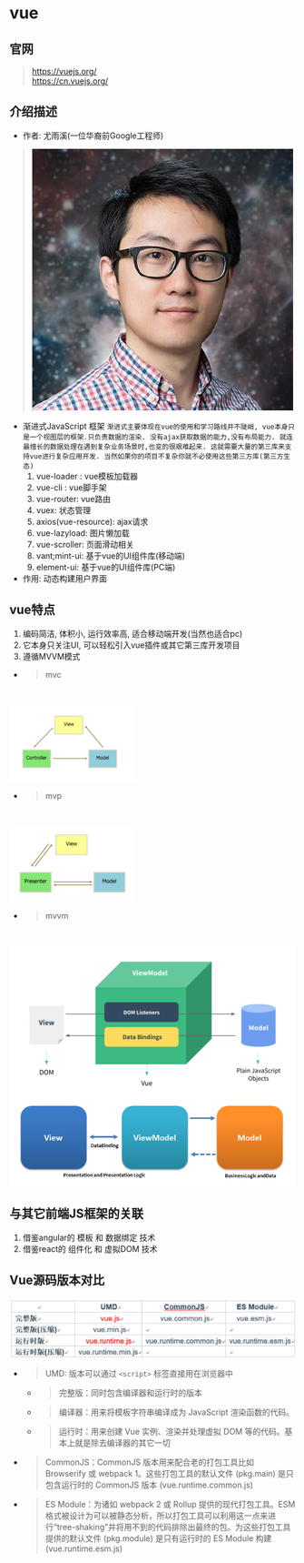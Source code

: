 # vue
## 官网
  >  https://vuejs.org/    
  >  https://cn.vuejs.org/
## 介绍描述
   - 作者: 尤雨溪(一位华裔前Google工程师)
   > ![尤雨溪](img/yyx.jpg)
   - 渐进式JavaScript 框架
    ```
        渐进式主要体现在vue的使用和学习路线并不陡峭,
        vue本身只是一个视图层的框架.只负责数据的渲染.
        没有ajax获取数据的能力,没有布局能力.
        就连最擅长的数据处理在遇到复杂业务场景时,也变的很艰难起来.
        这就需要大量的第三库来支持vue进行复杂应用开发.
        当然如果你的项目不复杂你就不必使用这些第三方库(第三方生态)
    ```   
       1. vue-loader : vue模板加载器
       1. vue-cli   :   vue脚手架 
       1. vue-router:   vue路由	    
       1. vuex: 状态管理
       1. axios(vue-resource): ajax请求				
       1. vue-lazyload: 图片懒加载	
       1. vue-scroller: 页面滑动相关			
       1. vant;mint-ui: 基于vue的UI组件库(移动端)
       1. element-ui: 基于vue的UI组件库(PC端)
   - 作用: 动态构建用户界面 
## vue特点
 1.	编码简洁, 体积小, 运行效率高, 适合移动端开发(当然也适合pc)
 1.	它本身只关注UI, 可以轻松引入vue插件或其它第三库开发项目
 1.	遵循MVVM模式
  - > mvc
    <br/>  
  ![mvc](img/mvc.jpg)
  - > mvp
    <br/>
  ![mvp](img/mvp.jpg)
  - > mvvm
    <br/>
  ![mvvm](img/mvvn.png)
  ![mvvm](img/MVVM.png)
    
    
## 与其它前端JS框架的关联  
 1.	借鉴angular的 模板 和 数据绑定  技术
 1.	借鉴react的 组件化 和 虚拟DOM 技术

## Vue源码版本对比
  ![版本](img/版本.png)
  - > UMD: 版本可以通过 `<script>` 标签直接用在浏览器中
    - > 完整版：同时包含编译器和运行时的版本
    - > 编译器：用来将模板字符串编译成为 JavaScript 渲染函数的代码。
    - > 运行时：用来创建 Vue 实例、渲染并处理虚拟 DOM 等的代码。基本上就是除去编译器的其它一切
  - > CommonJS：CommonJS 版本用来配合老的打包工具比如 Browserify 或 webpack 1。这些打包工具的默认文件 (pkg.main) 是只包含运行时的 CommonJS 版本 (vue.runtime.common.js)
  - > ES Module：为诸如 webpack 2 或 Rollup 提供的现代打包工具。ESM 格式被设计为可以被静态分析，所以打包工具可以利用这一点来进行“tree-shaking”并将用不到的代码排除出最终的包。为这些打包工具提供的默认文件 (pkg.module) 是只有运行时的 ES Module 构建 (vue.runtime.esm.js)


  

   







